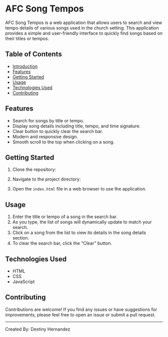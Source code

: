 # AFC Song Tempos

AFC Song Tempos is a web application that allows users to search and view tempo details of various songs used in the church setting. This application provides a simple and user-friendly interface to quickly find songs based on their titles or tempos.

## Table of Contents

- [Introduction](#afc-song-tempos)
- [Features](#features)
- [Getting Started](#getting-started)
- [Usage](#usage)
- [Technologies Used](#technologies-used)
- [Contributing](#contributing)

## Features

- Search for songs by title or tempo.
- Display song details including title, tempo, and time signature.
- Clear button to quickly clear the search bar.
- Modern and responsive design.
- Smooth scroll to the top when clicking on a song.

## Getting Started

1. Clone the repository:

2. Navigate to the project directory:

3. Open the `index.html` file in a web browser to use the application.

## Usage

1. Enter the title or tempo of a song in the search bar.
2. As you type, the list of songs will dynamically update to match your search.
3. Click on a song from the list to view its details in the song details section.
4. To clear the search bar, click the "Clear" button.

## Technologies Used

- HTML
- CSS
- JavaScript

## Contributing

Contributions are welcome! If you find any issues or have suggestions for improvements, please feel free to open an issue or submit a pull request.

---

Created By: Destiny Hernandez

